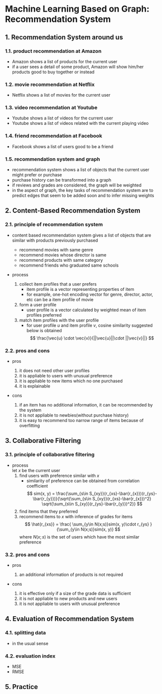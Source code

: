 # Machine Learning Based on Graph: Recommendation System

## 1. Recommendation System around us
### 1.1. product recommendation at Amazon
- Amazon shows a list of products for the current user
- if a user sees a detail of some product, Amazon will show him/her products good to buy together or instead
 

### 1.2. movie recommendation at Netflix
- Netflix shows a list of movies for the current user

### 1.3. video recommendation at Youtube
- Youtube shows a list of videos for the current user
- Youtube shows a list of videos related with the current playing video

### 1.4. friend recommendation at Facebook
- Facebook shows a list of users good to be a friend

### 1.5. recommendation system and graph
- recommendation system shows a list of objects that the current user might prefer or purchase
- purchase history can be transformed into a graph
- if reviews and grades are considered, the graph will be weighted
- in the aspect of graph, the key tasks of recommendation system are to predict edges that seem to be added soon and to infer missing weights

## 2. Content-Based Recommendation System
### 2.1. principle of recommendation system
- content based recommendation system gives a list of objects that are similar with products previously purchased
  - recommend movies with same genre
  - recommend movies whose director is same
  - recommend products with same category
  - recommend friends who graduated same schools

- process
  1. collect item profiles that a user prefers
     -  item profile is a vector representing properties of item
     -  for example, one-hot encoding vector for genre, director, actor, etc can be a item profile of movie 
  2. form a user profile
     -  user profile is a vector calculated by weighted mean of item profiles preferred
  3. match item profiles with the user profile
     - for user profile $u$ and item profile $v$, cosine similarity suggested below is obtained
    $$
    \frac{\vec{u} \cdot \vec{v}}{||\vec{u}||\cdot ||\vec{v}||}
    $$

### 2.2. pros and cons
- pros
  1. it does not need other user profiles
  2. it is appliable to users with unusual preference
  3. it is appliable to new items which no one purchased
  4. it is explainable

- cons
  1. if an item has no additional information, it can be recommended by the system
  2. it is not appliable to newbies(without purchase history)
  3. it is easy to recommend too narrow range of items because of overfitting


## 3. Collaborative Filtering
### 3.1. principle of collaborative filtering
- process<br>let $x$ be the current user 
  1. find users with preference similar with $x$
      - similarity of preference can be obtained from correlation coefficient
      $$
      sim(x, y) = \frac{\sum_{s\in S_{xy}}(r_{xs}-\bar{r_{x}})(r_{ys}-\bar{r_{y}})}{\sqrt{\sum_{s\in S_{xy}}(r_{xs}-\bar{r_{x}})^2} \sqrt{\sum_{s\in S_{xy}}(r_{ys}-\bar{r_{y}})^2}}
      $$
  2. find items that they preferred
  3. recommend items to $x$ with inference of grades for items
      $$
      \hat{r_{xs}} = \frac{ \sum_{y\in N(x;s)}sim(x, y)\cdot r_{ys} }{\sum_{y\in N(x;s)}sim(x, y)}
      $$
      where $N(x;s)$ is the set of users which have the most similar preference

### 3.2. pros and cons
- pros
  1. an additional information of products is not required

- cons
  1. it is effective only if a size of the grade data is sufficient
  2. it is not appliable to new products and new users
  3. it is not appliable to users with unusual preference

## 4. Evaluation of Recommendation System
### 4.1. splitting data
- in the usual sense

### 4.2. evaluation index
- MSE
- RMSE

## 5. Practice

